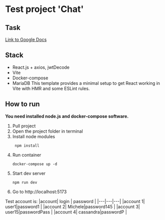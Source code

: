 # Test project 'Chat'

## Task

[Link to Google Docs](https://docs.google.com/document/d/e/2PACX-1vSQmGsj3DWsHZngl8K_tfireSvrk-MRxiJQfB1nc2CYpPZRSNJMZA_GwzYOQSiWEydJabs-5HJz7auc/pub)

## Stack

- React.js + axios, jwtDecode
- Vite
- Docker-compose
- MariaDB
  This template provides a minimal setup to get React working in Vite with HMR and some ESLint rules.

## How to run

**You need installed node.js and docker-compose software.**

1. Pull project
2. Open the project folder in terminal
3. Install node modules
   ```shell
    npm install
   ```
4. Run container
   ```shell
   docker-compose up -d
   ```
5. Start dev server
   ```shell
   npm run dev
   ```
6. Go to http://localhost:5173

Test account is:
|account| login | password |
|---|---|---|
|account 1| user1|password1 |
|account 2| Michele|password145 |
|account 3| user15|passwordPass |
|account 4| cassandra|passwordP |

